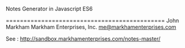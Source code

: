 Notes Generator in Javascript ES6

=============================================
John Markham
Markham Enterprises, Inc.
me@markhamenterprises.com

See : http://sandbox.markhamenterprises.com/notes-master/
